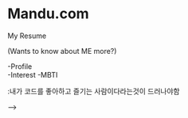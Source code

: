 # Mandu.com
My Resume

  <!--
Seperate profile : Myself
-->(Wants to know about ME more?)
  -Profile  
  -Interest
  -MBTI
  
  :내가 코드를 좋아하고 즐기는 사람이다라는것이 드러나야함
  
  
  
  -->

